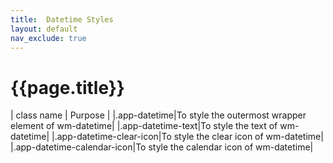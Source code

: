 ```yaml
---
title:  Datetime Styles
layout: default
nav_exclude: true
---
```

# {{page.title}}

| class name  | Purpose |
|.app-datetime|To style the outermost wrapper element of wm-datetime|
|.app-datetime-text|To style the text of wm-datetime|
|.app-datetime-clear-icon|To style the clear icon of wm-datetime|
|.app-datetime-calendar-icon|To style the calendar icon of wm-datetime|
